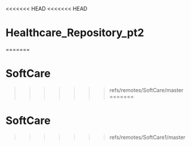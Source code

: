 <<<<<<< HEAD
<<<<<<< HEAD
# Healthcare_Repository_pt2
=======
# SoftCare
>>>>>>> refs/remotes/SoftCare/master
=======
# SoftCare
>>>>>>> refs/remotes/SoftCare1/master
